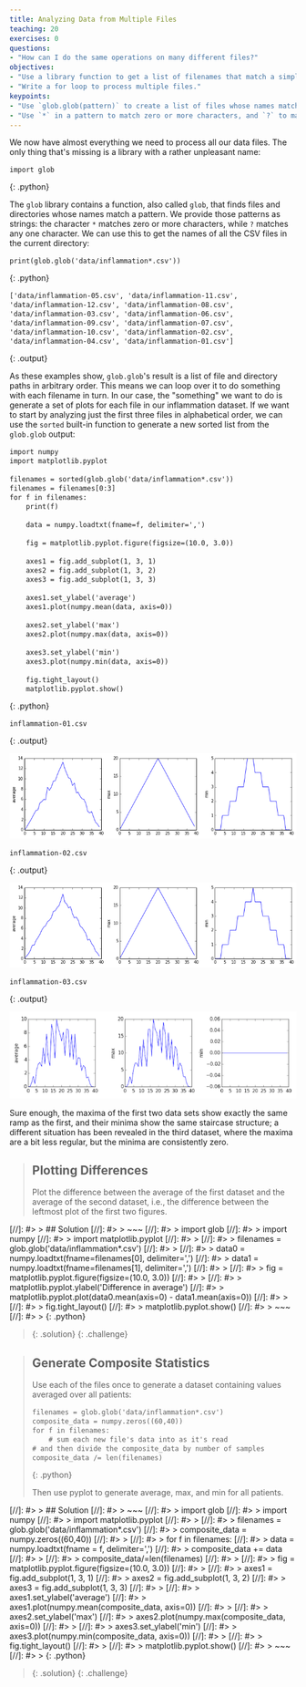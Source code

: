 ```yaml
---
title: Analyzing Data from Multiple Files
teaching: 20
exercises: 0
questions:
- "How can I do the same operations on many different files?"
objectives:
- "Use a library function to get a list of filenames that match a simple wildcard pattern."
- "Write a for loop to process multiple files."
keypoints:
- "Use `glob.glob(pattern)` to create a list of files whose names match a pattern."
- "Use `*` in a pattern to match zero or more characters, and `?` to match any single character."
---
```


We now have almost everything we need to process all our data files.
The only thing that's missing is a library with a rather unpleasant name:

~~~
import glob
~~~
{: .python}

The `glob` library contains a function, also called `glob`,
that finds files and directories whose names match a pattern.
We provide those patterns as strings:
the character `*` matches zero or more characters,
while `?` matches any one character.
We can use this to get the names of all the CSV files in the current directory:

~~~
print(glob.glob('data/inflammation*.csv'))
~~~
{: .python}

~~~
['data/inflammation-05.csv', 'data/inflammation-11.csv', 'data/inflammation-12.csv', 'data/inflammation-08.csv', 'data/inflammation-03.csv', 'data/inflammation-06.csv', 'data/inflammation-09.csv', 'data/inflammation-07.csv', 'data/inflammation-10.csv', 'data/inflammation-02.csv', 'data/inflammation-04.csv', 'data/inflammation-01.csv']
~~~
{: .output}

As these examples show,
`glob.glob`'s result is a list of file and directory paths in arbitrary order.
This means we can loop over it
to do something with each filename in turn.
In our case,
the "something" we want to do is generate a set of plots for each file in our inflammation dataset.
If we want to start by analyzing just the first three files in alphabetical order, we can use the `sorted` built-in function to generate a new sorted list from the `glob.glob` output:

~~~
import numpy
import matplotlib.pyplot

filenames = sorted(glob.glob('data/inflammation*.csv'))
filenames = filenames[0:3]
for f in filenames:
    print(f)

    data = numpy.loadtxt(fname=f, delimiter=',')

    fig = matplotlib.pyplot.figure(figsize=(10.0, 3.0))

    axes1 = fig.add_subplot(1, 3, 1)
    axes2 = fig.add_subplot(1, 3, 2)
    axes3 = fig.add_subplot(1, 3, 3)

    axes1.set_ylabel('average')
    axes1.plot(numpy.mean(data, axis=0))

    axes2.set_ylabel('max')
    axes2.plot(numpy.max(data, axis=0))

    axes3.set_ylabel('min')
    axes3.plot(numpy.min(data, axis=0))

    fig.tight_layout()
    matplotlib.pyplot.show()
~~~
{: .python}

~~~
inflammation-01.csv
~~~
{: .output}

![Analysis of inflammation-01.csv](../fig/03-loop_49_1.png)

~~~
inflammation-02.csv
~~~
{: .output}

![Analysis of inflammation-02.csv](../fig/03-loop_49_3.png)

~~~
inflammation-03.csv
~~~
{: .output}

![Analysis of inflammation-03.csv](../fig/03-loop_49_5.png)

Sure enough,
the maxima of the first two data sets show exactly the same ramp as the first,
and their minima show the same staircase structure;
a different situation has been revealed in the third dataset,
where the maxima are a bit less regular, but the minima are consistently zero.

> ## Plotting Differences
>
> Plot the difference between the average of the first dataset
> and the average of the second dataset,
> i.e., the difference between the leftmost plot of the first two figures.
>
[//]: #> > ## Solution
[//]: #> > ~~~
[//]: #> > import glob
[//]: #> > import numpy
[//]: #> > import matplotlib.pyplot
[//]: #> >
[//]: #> > filenames = glob.glob('data/inflammation*.csv')
[//]: #> >
[//]: #> > data0 = numpy.loadtxt(fname=filenames[0], delimiter=',')
[//]: #> > data1 = numpy.loadtxt(fname=filenames[1], delimiter=',')
[//]: #> >
[//]: #> > fig = matplotlib.pyplot.figure(figsize=(10.0, 3.0))
[//]: #> >
[//]: #> > matplotlib.pyplot.ylabel('Difference in average')
[//]: #> > matplotlib.pyplot.plot(data0.mean(axis=0) - data1.mean(axis=0))
[//]: #> >
[//]: #> > fig.tight_layout()
[//]: #> > matplotlib.pyplot.show()
[//]: #> > ~~~
[//]: #> > {: .python}
> {: .solution}
{: .challenge}

> ## Generate Composite Statistics
>
> Use each of the files once to generate a dataset containing values averaged over all patients:
>
> ~~~
> filenames = glob.glob('data/inflammation*.csv')
> composite_data = numpy.zeros((60,40))
> for f in filenames:
>     # sum each new file's data into as it's read
> # and then divide the composite_data by number of samples
> composite_data /= len(filenames)
> ~~~
> {: .python}
>
> Then use pyplot to generate average, max, and min for all patients.
>
[//]: #> > ## Solution
[//]: #> > ~~~
[//]: #> > import glob
[//]: #> > import numpy
[//]: #> > import matplotlib.pyplot
[//]: #> >
[//]: #> > filenames = glob.glob('data/inflammation*.csv')
[//]: #> > composite_data = numpy.zeros((60,40))
[//]: #> >
[//]: #> > for f in filenames:
[//]: #> >     data = numpy.loadtxt(fname = f, delimiter=',')
[//]: #> >     composite_data += data
[//]: #> >
[//]: #> > composite_data/=len(filenames)
[//]: #> >
[//]: #> > fig = matplotlib.pyplot.figure(figsize=(10.0, 3.0))
[//]: #> >
[//]: #> > axes1 = fig.add_subplot(1, 3, 1)
[//]: #> > axes2 = fig.add_subplot(1, 3, 2)
[//]: #> > axes3 = fig.add_subplot(1, 3, 3)
[//]: #> >
[//]: #> > axes1.set_ylabel('average')
[//]: #> > axes1.plot(numpy.mean(composite_data, axis=0))
[//]: #> >
[//]: #> > axes2.set_ylabel('max')
[//]: #> > axes2.plot(numpy.max(composite_data, axis=0))
[//]: #> >
[//]: #> > axes3.set_ylabel('min')
[//]: #> > axes3.plot(numpy.min(composite_data, axis=0))
[//]: #> >
[//]: #> > fig.tight_layout()
[//]: #> >
[//]: #> > matplotlib.pyplot.show()
[//]: #> > ~~~
[//]: #> > {: .python}
>{: .solution}
{: .challenge}
